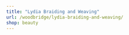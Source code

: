 ```yaml
---
title: "Lydia Braiding and Weaving"
url: /woodbridge/lydia-braiding-and-weaving/
shop: beauty
---
```

